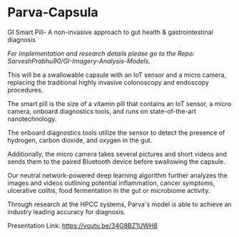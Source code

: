 # Parva-Capsula
GI Smart Pill- A non-invasive approach to gut health & gastrointestinal diagnosis

_For implementation and research details please go to the Repo: SarveshPrabhu90/GI-Imagery-Analysis-Models._

This will be a swallowable capsule with an IoT sensor and a micro camera, replacing the traditional highly invasive colonoscopy and endoscopy procedures. 

The smart pill is the size of a vitamin pill that contains an IoT sensor, a micro camera, onboard diagnostics tools, and runs on state-of-the-art nanotechnology. 

The onboard diagnostics tools utilize the sensor to detect the presence of hydrogen, carbon dioxide, and oxygen in the gut. 

Additionally, the micro camera takes several pictures and short videos and sends them to the paired Bluetooth device before swallowing the capsule. 

Our neutral network-powered deep learning algorithm further analyzes the images and videos outlining potential inflammation, cancer symptoms, ulcerative colitis, food fermentation in the gut or microbiome activity. 

Through research at the HPCC systems, Parva's model is able to achieve an industry leading accuracy for diagnosis.

Presentation Link: https://youtu.be/34G8BZ1UWH8

